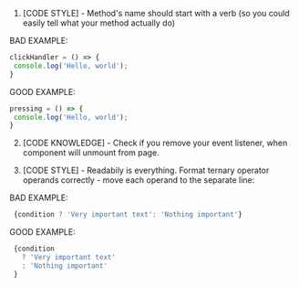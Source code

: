 1. [CODE STYLE] - Method's name should start with a verb (so you could easily tell what your method actually do)

BAD EXAMPLE:
```jsx
clickHandler = () => {
 console.log('Hello, world');
}
```

GOOD EXAMPLE:
```jsx
pressing = () => {
 console.log('Hello, world');
}
```

2. [CODE KNOWLEDGE] - Check if you remove your event listener, when component will unmount from page.

3. [CODE STYLE] - Readabily is everything. Format ternary operator operands correctly - move each operand to the separate line:

BAD EXAMPLE:
```jsx
 {condition ? 'Very important text': 'Nothing important'}
 ```

GOOD EXAMPLE:
```jsx
 {condition
   ? 'Very important text'
   : 'Nothing important'
 }
```

